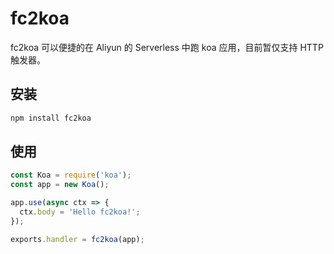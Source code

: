 # fc2koa

fc2koa 可以便捷的在 Aliyun 的 Serverless 中跑 koa 应用，目前暂仅支持 HTTP 触发器。

## 安装

```bash
npm install fc2koa
```

## 使用

```js
const Koa = require('koa');
const app = new Koa();

app.use(async ctx => {
  ctx.body = 'Hello fc2koa!';
});

exports.handler = fc2koa(app);
```